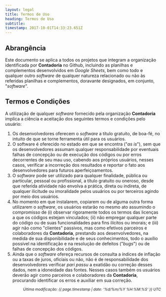 ```yaml
---
layout: legal
title: Termos de Uso
heading: Termos de Uso
subtitle: 
timestamp: 2017-10-01T14:33:23.651Z
---
```


## Abrangência

Este documento se aplica a todos os projetos que integram a organização identificada por **Contadoria** no Github, incluindo as planilhas e complementos desenvolvidos em *Google Sheets*, bem como todo e qualquer outro *software* de qualquer natureza relacionado ou não às referidas planilhas e complementos, doravante designados, em conjunto, "*software*".

## Termos e Condições

A utilização de qualquer *software* fornecido pela organização **Contadoria** implica a ciência e aceitação dos seguintes termos e condições pelo usuário:
1. Os desenvolvedores oferecem o *software* a título gratuito, de boa-fé, no intuito de que se torne ferramenta útil para os usuários. 
1. O software é oferecido no estado em que se encontra ("*as is*"), sem que os desenvolvedores assumam qualquer responsabilidade por eventuais falhas de concepção ou de execução dos códigos ou por erros decorrentes de seu mau uso, cabendo aos próprios usuários, nesses casos, verificar a incorreção dos resultados e reportar o fato aos desenvolvedores para futuros aperfeiçoamentos.
1. O *software* pode ser utilizado para qualquer finalidade, pública ou particular, pessoal ou profissional, a título gratuito ou oneroso, desde que referida atividade não envolva a prática, direta ou indireta, de qualquer ilicitude ou imoralidade pelos usuários ou por terceiros agindo por meio dos usuários.
1. No momento em que instalarem, copiarem ou de alguma outra forma utilizarem o *software*, os usuários estarão no mesmo ato assumindo o compromisso de (i) observar rigoramente todos os termos das licenças a que os códigos estejam vinculados; (ii) não empregar qualquer parte do código ou de suas funcionalidades para fins ilícitos ou imorais; e (iii) agir não como "clientes" passivos, mas como efetivos parceiros e colaboradores da **Contadoria**, prestando aos desenvolvedores, na medida de sua disponibilidade e de seus conhecimentos, todo o auxílio possível na identificação e na resolução de defeitos ("*bugs*") ou de falhas de concepção dos códigos.
1. Ainda que o *software* ofereça recursos de consulta a índices de inflação ou a taxas de juros, oficiais ou não, não é de responsabilidade dos desenvolvedores verificar *pari passu* a exatidão ou correção desses dados, nem a idoneidade das fontes. Nesses casos também os usuários deverão agir como parceiros e colaboradores da **Contadoria**, procurando identificar os erros e auxiliar em sua correção.


<p style="text-align: right"><small><em>Última modificação: {{ page.timestamp | date: '%d/%m/%Y %H:%M:%S' }} UTC</em></small></p>